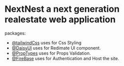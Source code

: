 # NextNest a next generation realestate web application

packages:

- [@tailwindCss](https://tailwindcss.com/) uses for Css Styling
- [@DaisyUI](https://daisyui.com/) uses for Redimate UI component.
- [@PropTypes](https://www.npmjs.com/package/prop-types) uses for Props Validation.
- [@FireBase](https://console.firebase.google.com/) uses for Authentication and Host the site.
